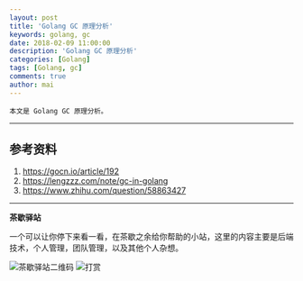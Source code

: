 ```yaml
---
layout: post
title: 'Golang GC 原理分析'
keywords: golang, gc
date: 2018-02-09 11:00:00
description: 'Golang GC 原理分析'
categories: [Golang]
tags: [Golang, gc]
comments: true
author: mai
---
```


    本文是 Golang GC 原理分析。

----

## 参考资料

1. https://gocn.io/article/192
2. https://lengzzz.com/note/gc-in-golang
3. https://www.zhihu.com/question/58863427

----

**茶歇驿站**

一个可以让你停下来看一看，在茶歇之余给你帮助的小站，这里的内容主要是后端技术，个人管理，团队管理，以及其他个人杂想。

![茶歇驿站二维码](http://oqos7hrvp.bkt.clouddn.com/blog/tech_tea.jpg)
![打赏](http://oqos7hrvp.bkt.clouddn.com/blog/money.jpg)
